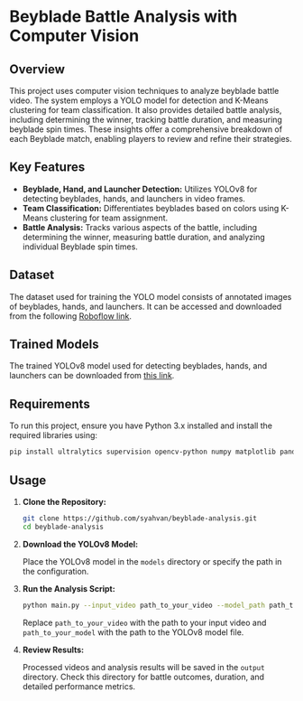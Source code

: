 # Beyblade Battle Analysis with Computer Vision

## Overview

This project uses computer vision techniques to analyze beyblade battle video. The system employs a YOLO model for detection and K-Means clustering for team classification. It also provides detailed battle analysis, including determining the winner, tracking battle duration, and measuring beyblade spin times. These insights offer a comprehensive breakdown of each Beyblade match, enabling players to review and refine their strategies.

## Key Features

- **Beyblade, Hand, and Launcher Detection:** Utilizes YOLOv8 for detecting beyblades, hands, and launchers in video frames.
- **Team Classification:** Differentiates beyblades based on colors using K-Means clustering for team assignment.
- **Battle Analysis:** Tracks various aspects of the battle, including determining the winner, measuring battle duration, and analyzing individual Beyblade spin times.

## Dataset

The dataset used for training the YOLO model consists of annotated images of beyblades, hands, and launchers. It can be accessed and downloaded from the following [Roboflow link](https://universe.roboflow.com/computer-vision-naktq/beyblade-ddrrd).

## Trained Models

The trained YOLOv8 model used for detecting beyblades, hands, and launchers can be downloaded from [this link](https://raw.githubusercontent.com/syahvan/beyblade/main/models/best.pt).

## Requirements

To run this project, ensure you have Python 3.x installed and install the required libraries using:

```bash
pip install ultralytics supervision opencv-python numpy matplotlib pandas
```

## Usage

1. **Clone the Repository:**

   ```bash
   git clone https://github.com/syahvan/beyblade-analysis.git
   cd beyblade-analysis
   ```

2. **Download the YOLOv8 Model:**

   Place the YOLOv8 model in the `models` directory or specify the path in the configuration.

3. **Run the Analysis Script:**

   ```bash
   python main.py --input_video path_to_your_video --model_path path_to_your_model
   ```

   Replace `path_to_your_video` with the path to your input video and `path_to_your_model` with the path to the YOLOv8 model file.

4. **Review Results:**

   Processed videos and analysis results will be saved in the `output` directory. Check this directory for battle outcomes, duration, and detailed performance metrics.